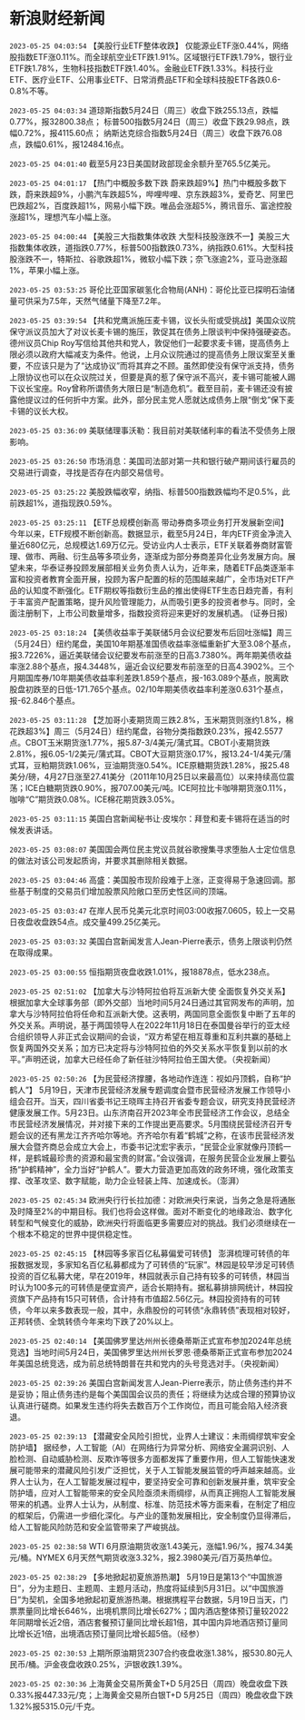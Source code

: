 # 新浪财经新闻
`2023-05-25 04:03:54` 【美股行业ETF整体收跌】 仅能源业ETF涨0.44%，网络股指数ETF涨0.11%。而全球航空业ETF跌1.91%。区域银行ETF跌1.79%，银行业ETF跌1.78%，生物科技指数ETF跌1.40%。金融业ETF跌1.33%。科技行业ETF、医疗业ETF、公用事业ETF、日常消费品ETF和全球科技股ETF各跌0.6-0.8%不等。

`2023-05-25 04:03:34`   道琼斯指数5月24日（周三）收盘下跌255.13点，跌幅0.77%，报32800.38点；
标普500指数5月24日（周三）收盘下跌29.98点，跌幅0.72%，报4115.60点；
纳斯达克综合指数5月24日（周三）收盘下跌76.08点，跌幅0.61%，报12484.16点。

`2023-05-25 04:01:40` 截至5月23日美国财政部现金余额升至765.5亿美元。

`2023-05-25 04:01:17` 【热门中概股多数下跌 蔚来跌超9%】热门中概股多数下跌，蔚来跌超9%，小鹏汽车跌超5%，哔哩哔哩、京东跌超3%，爱奇艺、阿里巴巴跌超2%，百度跌超1%，网易小幅下跌。唯品会涨超5%，腾讯音乐、富途控股涨超1%，理想汽车小幅上涨。

`2023-05-25 04:00:44` 【美股三大指数集体收跌 大型科技股涨跌不一】美股三大指数集体收跌，道指跌0.77%，标普500指数跌0.73%，纳指跌0.61%。大型科技股涨跌不一，特斯拉、谷歌跌超1%，微软小幅下跌；奈飞涨逾2%，亚马逊涨超1%，苹果小幅上涨。

`2023-05-25 03:53:25` 哥伦比亚国家碳氢化合物局(ANH)：哥伦比亚已探明石油储量可供采为7.5年，天然气储量下降至7.2年。

`2023-05-25 03:39:54` 【共和党鹰派施压麦卡锡，议长头衔或受挑战】美国众议院保守派议员加大了对议长麦卡锡的施压，敦促其在债务上限谈判中保持强硬姿态。德州议员Chip Roy写信给其他共和党人，敦促他们一起要求麦卡锡，提高债务上限必须以政府大幅减支为条件。他说，上月众议院通过的提高债务上限议案至关重要，不应该只是为了“达成协议”而将其弃之不顾。虽然即使没有保守派支持，债务上限协议也可以在众议院过关，但要是真的惹了保守派不高兴，麦卡锡可能被人踢下议长宝座。Roy曾称所谓债务大限日是“制造危机”。截至目前，麦卡锡还没有披露他提议过的任何折中方案。此外，部分民主党人愿就达成债务上限“倒戈”保下麦卡锡的议长大权。

`2023-05-25 03:36:09` 美联储理事沃勒：我目前对美联储利率的看法不受债务上限影响。

`2023-05-25 03:26:50` 市场消息：美国司法部对第一共和银行破产期间该行雇员的交易进行调查，寻找是否存在内部交易信号。

`2023-05-25 03:25:22` 美股跌幅收窄，纳指、标普500指数跌幅均不足0.5%，此前跌超1%，道指现跌0.59%。

`2023-05-25 03:25:11` 【ETF总规模创新高 带动券商多项业务打开发展新空间】今年以来，ETF规模不断创新高。数据显示，截至5月24日，年内ETF资金净流入量近680亿元，总规模达1.69万亿元。受访业内人士表示，ETF关联着券商财富管理、做市、两融、衍生品等多项业务，逐渐成为部分券商差异化业务发展方向。展望未来，华泰证券投顾发展部相关业务负责人认为，近年来，随着ETF品类逐渐丰富和投资者教育全面开展，投顾为客户配置的标的范围越来越广，全市场对ETF产品的认知度不断强化。ETF期权等指数衍生品的推出使得ETF生态日趋完善，有利于丰富资产配置策略，提升风险管理能力，从而吸引更多的投资者参与。同时，全面注册制下，上市公司数量增多，指数投资将迎来更好的发展机遇。 (证券日报)

`2023-05-25 03:18:24` 【美债收益率于美联储5月会议纪要发布后回吐涨幅】周三（5月24日）纽约尾盘，美国10年期基准国债收益率涨幅重新扩大至3.08个基点，报3.7226%，逼近美联储会议纪要发布前涨至的日高3.7380%。两年期美债收益率涨2.88个基点，报4.3448%，逼近会议纪要发布前涨至的日高4.3902%。三个月期国库券/10年期美债收益率利差跌1.859个基点，报-163.089个基点，脱离欧股盘初跌至的日低-171.765个基点。02/10年期美债收益率利差涨0.631个基点，报-62.846个基点。

`2023-05-25 03:11:28` 【芝加哥小麦期货周三跌2.8%，玉米期货则涨约1.8%，棉花跌超3%】周三（5月24日）纽约尾盘，谷物分类指数跌0.23%，报42.5577点。CBOT玉米期货涨1.77%，报5.87-3/4美元/蒲式耳。CBOT小麦期货跌2.81%，报6.05-1/2美元/蒲式耳。CBOT大豆期货涨0.17%，报13.24-1/4美元/蒲式耳，豆粕期货跌1.06%，豆油期货涨0.54%。ICE原糖期货跌1.28%，报25.48美分/磅，4月27日涨至27.41美分（2011年10月25日以来最高位）以来持续高位震荡；ICE白糖期货跌0.90%，报707.00美元/吨。ICE阿拉比卡咖啡期货涨0.11%，咖啡“C”期货跌0.08%。ICE棉花期货跌3.05%。

`2023-05-25 03:11:15` 美国白宫新闻秘书让·皮埃尔：拜登和麦卡锡将在适当的时候发表讲话。

`2023-05-25 03:08:07` 美国国会两位民主党议员就谷歌搜集寻求堕胎人士定位信息的做法对该公司发起质询，并要求其删除相关数据。

`2023-05-25 03:04:46` 高盛：美国股市现阶段难于上涨，正变得易于急速回调。那些基于制度的交易员们增加股票风险敞口至历史性区间的顶端。

`2023-05-25 03:03:47` 在岸人民币兑美元北京时间03:00收报7.0605，较上一交易日夜盘收盘跌54点。成交量499.25亿美元。

`2023-05-25 03:03:32` 美国白宫新闻发言人Jean-Pierre表示，债务上限谈判仍然在取得成果。

`2023-05-25 03:00:55` 恒指期货夜盘收跌1.01%，报18878点，低水238点。

`2023-05-25 02:51:02` 【加拿大与沙特阿拉伯将互派新大使 全面恢复外交关系】根据加拿大全球事务部（即外交部）当地时间5月24日通过其官网发布的声明，加拿大与沙特阿拉伯将任命和互派新大使。这表明，两国同意全面恢复中断了五年的外交关系。声明说，基于两国领导人在2022年11月18日在泰国曼谷举行的亚太经合组织领导人非正式会议期间的会谈，“双方希望在相互尊重和互利共赢的基础上恢复两国外交关系；加方已决定将与沙特阿拉伯的外交关系水平恢复到以前的水平。”声明还说，加拿大已经任命了新任驻沙特阿拉伯王国大使。（央视新闻）

`2023-05-25 02:50:26` 【为民营经济撑腰，各地动作连连：视如丹顶鹤，自称“护鹤人”】 5月19日，天津市民营经济发展专题调度会暨市民营经济发展工作领导小组会召开。当天，四川省委书记王晓晖主持召开省委专题会议，研究支持民营经济健康发展工作。5月23日。山东济南召开2023年全市民营经济工作会议，总结全市民营经济发展情况，并对接下来的工作提出更高要求。5月围绕民营经济召开专题会议的还有黑龙江齐齐哈尔等地。齐齐哈尔有着“鹤城”之称，在该市民营经济发展大会暨齐商总会成立大会上，市委书记沈宏宇表示，“民营企业家就像丹顶鹤一样，是鹤城最珍贵的资源和最宝贵的财富。”会议强调，在服务民营企业发展上要弘扬“护鹤精神”，全力当好“护鹤人”。要大力营造更加高效的政务环境，强化政策支撑、改革攻坚、数字赋能，助力企业轻装上阵、加速成长。（澎湃）

`2023-05-25 02:45:34` 欧洲央行行长拉加德：对欧洲央行来说，当务之急是将通胀及时降至2%的中期目标。我们也将会这样做。面对不断变化的地缘政治、数字化转型和气候变化的威胁，欧洲央行将面临更多需要应对的挑战。我们必须继续在一个根本不稳定的世界中提供稳定性。

`2023-05-25 02:45:15` 【林园等多家百亿私募偏爱可转债】 澎湃梳理可转债的年报数据发现，多家知名百亿私募都成为了可转债的“玩家”。林园是较早涉足可转债投资的百亿私募大佬，早在2019年，林园就表示自己持有较多的可转债，林园当时认为100多元的可转债是便宜资产，适合长期持有。据私募排排网统计，林园投资旗下产品持有15只可转债，合计持有市值超2.56亿元。林园投资持有的可转债，今年以来多数表现一般，其中，永鼎股份的可转债“永鼎转债”表现相对较好，正邦转债、全筑转债今年来均下跌了20%以上。

`2023-05-25 02:40:14` 【美国佛罗里达州州长德桑蒂斯正式宣布参加2024年总统竞选】当地时间5月24日，美国佛罗里达州州长罗恩·德桑蒂斯正式宣布参加2024年美国总统竞选，成为前总统特朗普在共和党内的头号竞选对手。（央视新闻）

`2023-05-25 02:39:26` 美国白宫新闻发言人Jean-Pierre表示，防止债务违约并不是妥协；阻止债务违约是每个美国国会议员的责任；将继续为达成合理的预算协议认真进行磋商。如果发生违约将失去数百万个工作岗位，而且可能会陷入经济衰退。

`2023-05-25 02:39:13` 【潜藏安全风险引担忧，业界人士建议：未雨绸缪筑牢安全防护墙】 据经参，人工智能（AI）在网络行为异常分析、网络安全漏洞识别、人脸检测、自动威胁检测、反欺诈等很多方面都发挥了重要作用，但人工智能快速发展可能带来的潜藏风险引发广泛担忧，关于人工智能发展监管的呼声越来越高。业界人士认为，在人工智能发展过程中，要坚持安全可靠和创新发展并重，筑牢安全防护墙，应对人工智能带来的安全风险亟须未雨绸缪，从而真正拥抱人工智能发展带来的机遇。业界人士认为，从制度、标准、防范技术等方面来看，在制定了相应的框架后，仍需进一步细化深化。与产业的蓬勃发展相比，安全制度仍显得滞后，给人工智能风险防范和安全监管带来了严峻挑战。

`2023-05-25 02:38:58` WTI 6月原油期货收涨1.43美元，涨幅1.96/%，报74.34美元/桶。NYMEX 6月天然气期货收涨3.32%，报2.3980美元/百万英热单位。

`2023-05-25 02:38:29` 【多地掀起初夏旅游热潮】 5月19日是第13个“中国旅游日”，分为主题日、主题周、主题月活动，热度将延续到5月31日。以“中国旅游日”为契机，全国多地掀起初夏旅游热潮。根据携程平台数据，5月19日当天，门票票量同比增长646%，出境机票同比增长627%；国内酒店整体预订量较2022年同期增长近2倍，酒店套餐预订量同比增长超1倍，其中国内异地酒店预订量同比增长近1倍，出境酒店预订量同比增长超5倍。（经参）

`2023-05-25 02:30:53` 上期所原油期货2307合约夜盘收涨1.38%，报530.80元人民币/桶。沪金夜盘收跌0.25%，沪银收跌1.39%。

`2023-05-25 02:30:36` 上海黄金交易所黄金T+D 5月25日（周四）晚盘收盘下跌0.33%报447.33元/克；上海黄金交易所白银T+D 5月25日（周四）晚盘收盘下跌1.32%报5315.0元/千克。

